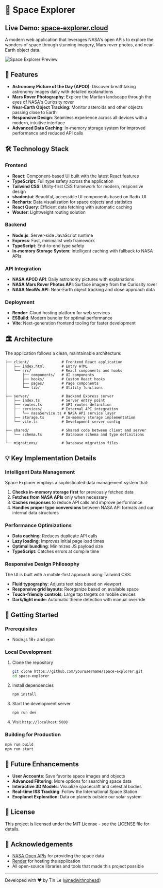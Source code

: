 # 🚀 Space Explorer

## Live Demo: [space-explorer.cloud](https://space-explorer.cloud/)

A modern web application that leverages NASA's open APIs to explore the wonders of space through stunning imagery, Mars rover photos, and near-Earth object data.

![Space Explorer Preview](https://api.placeholder.com/1200x600)

## 🌠 Features

- **Astronomy Picture of the Day (APOD)**: Discover breathtaking astronomy images daily with detailed explanations
- **Mars Rover Photography**: Explore the Martian landscape through the eyes of NASA's Curiosity rover
- **Near-Earth Object Tracking**: Monitor asteroids and other objects passing close to Earth
- **Responsive Design**: Seamless experience across all devices with a modern, intuitive interface
- **Advanced Data Caching**: In-memory storage system for improved performance and reduced API calls

## 🛠️ Technology Stack

### Frontend
- **React**: Component-based UI built with the latest React features
- **TypeScript**: Full type safety across the application
- **Tailwind CSS**: Utility-first CSS framework for modern, responsive design
- **shadcn/ui**: Beautiful, accessible UI components based on Radix UI
- **Recharts**: Data visualization for space objects and statistics
- **React Query**: Efficient data fetching with automatic caching
- **Wouter**: Lightweight routing solution

### Backend
- **Node.js**: Server-side JavaScript runtime
- **Express**: Fast, minimalist web framework
- **TypeScript**: End-to-end type safety
- **In-memory Storage System**: Intelligent caching with fallback to NASA APIs

### API Integration
- **NASA APOD API**: Daily astronomy pictures with explanations
- **NASA Mars Rover Photos API**: Surface imagery from the Curiosity rover
- **NASA NeoWs API**: Near-Earth object tracking and close approach data

### Deployment
- **Render**: Cloud hosting platform for web services
- **ESBuild**: Modern bundler for optimal performance
- **Vite**: Next-generation frontend tooling for faster development

## 🏛️ Architecture

The application follows a clean, maintainable architecture:

```
├── client/               # Frontend React application
│   ├── index.html        # Entry HTML
│   └── src/              # React components and hooks
│       ├── components/   # UI components
│       ├── hooks/        # Custom React hooks
│       ├── pages/        # Page components
│       └── lib/          # Utility functions
│
├── server/               # Backend Express server
│   ├── index.ts          # Server entry point
│   ├── routes.ts         # API routes definition
│   ├── services/         # External API integration
│   │   └── nasaService.ts # NASA API service layer
│   ├── storage.ts        # In-memory storage implementation
│   └── vite.ts           # Development server config
│
├── shared/               # Shared code between client and server
│   └── schema.ts         # Database schema and type definitions
│
└── migrations/           # Database migration files
```

## 💡 Key Implementation Details

### Intelligent Data Management

Space Explorer employs a sophisticated data management system that:

1. **Checks in-memory storage first** for previously fetched data
2. **Fetches from NASA APIs** only when necessary
3. **Caches responses** to reduce API calls and improve performance
4. **Handles proper type conversions** between NASA API formats and our internal data structures

### Performance Optimizations

- **Data caching**: Reduces duplicate API calls
- **Lazy loading**: Improves initial page load times
- **Optimal bundling**: Minimizes JS payload size
- **TypeScript**: Catches errors at compile time

### Responsive Design Philosophy

The UI is built with a mobile-first approach using Tailwind CSS:

- **Fluid typography**: Adjusts text size based on viewport
- **Responsive grid layouts**: Reorganize based on available space
- **Touch-friendly controls**: Large tap targets on mobile devices
- **Dark/light mode**: Automatic theme detection with manual override

## 🚀 Getting Started

### Prerequisites

- Node.js 18+ and npm

### Local Development

1. Clone the repository
   ```bash
   git clone https://github.com/yourusername/space-explorer.git
   cd space-explorer
   ```

2. Install dependencies
   ```bash
   npm install
   ```

3. Start the development server
   ```bash
   npm run dev
   ```

4. Visit `http://localhost:5000`

### Building for Production

```bash
npm run build
npm run start
```

## 🔮 Future Enhancements

- **User Accounts**: Save favorite space images and objects
- **Advanced Filtering**: More options for searching space data
- **Interactive 3D Models**: Visualize spacecraft and celestial bodies
- **Real-time ISS Tracking**: Follow the International Space Station
- **Exoplanet Exploration**: Data on planets outside our solar system

## 📄 License

This project is licensed under the MIT License - see the LICENSE file for details.

## 🙏 Acknowledgements

- [NASA Open APIs](https://api.nasa.gov/) for providing the space data
- [Render](https://render.com/) for hosting the application
- All open-source libraries and tools that made this project possible

---

Developed with ❤️ by Tin Le ([@nedwithnohead](https://github.com/nedwithnohead))
